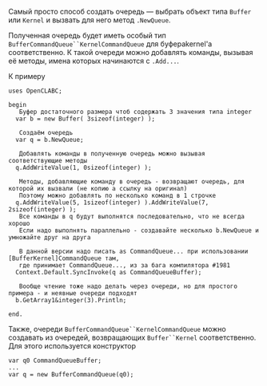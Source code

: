


Самый просто способ создать очередь — выбрать объект типа `Buffer` или `Kernel` и вызвать для него метод `.NewQueue`.

Полученная очередь будет иметь особый тип `BufferCommandQueue``KernelCommandQueue` для буфераkernel'а соответственно.
К такой очереди можно добавлять команды, вызывая её методы, имена которых начинаются с `.Add...`.

К примеру
```
uses OpenCLABC;

begin
   Буфер достаточного размера чтоб содержать 3 значения типа integer
  var b = new Buffer( 3sizeof(integer) );
  
   Создаём очередь
  var q = b.NewQueue;
  
   Добавлять команды в полученную очередь можно вызывая соответствующие методы
  q.AddWriteValue(1, 0sizeof(integer) );
  
   Методы, добавляющие команду в очередь - возвращают очередь, для которой их вызвали (не копию а ссылку на оригинал)
   Поэтому можно добавлять по несколько команд в 1 строчке
  q.AddWriteValue(5, 1sizeof(integer) ).AddWriteValue(7, 2sizeof(integer) );
   Все команды в q будут выполнятся последовательно, что не всегда хорошо
   Если надо выполнять параллельно - создавайте несколько b.NewQueue и умножайте друг на друга
  
   В данной версии надо писать as CommandQueue... при использовании [BufferKernel]CommandQueue там,
   где принимает CommandQueue..., из за бага компилятора #1981
  Context.Default.SyncInvoke(q as CommandQueueBuffer);
  
   Вообще чтение тоже надо делать через очереди, но для простого примера - и неявные очереди подходят
  b.GetArray1&integer(3).Println;
  
end.
```

Также, очереди `BufferCommandQueue``KernelCommandQueue` можно создавать из очередей, возвращающих `Buffer``Kernel` соответственно. Для этого используется конструктор
```
var q0 CommandQueueBuffer;
...
var q = new BufferCommandQueue(q0);
```


